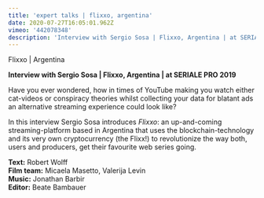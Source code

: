```yaml
---
title: 'expert talks | flixxo, argentina'
date: 2020-07-27T16:05:01.962Z
vimeo: '442078348'
description: 'Interview with Sergio Sosa | Flixxo, Argentina | at SERIALE PRO 2019'
---
```

Flixxo | Argentina

**Interview with Sergio Sosa | Flixxo, Argentina | at SERIALE PRO 2019**

Have you ever wondered, how in times of YouTube making you watch either cat-videos or conspiracy theories whilst collecting your data for blatant ads an alternative streaming experience could look like? 

In this interview Sergio Sosa introduces _Flixxo_: an up-and-coming streaming-platform based in Argentina that uses the blockchain-technology and its very own cryptocurrency (the Flixx!) to revolutionize the way both, users and producers, get their favourite web series going.

**Text:** Robert Wolff\
**Film team:** Micaela Masetto, Valerija Levin\
**Music:** Jonathan Barbir\
**Editor:** Beate Bambauer
